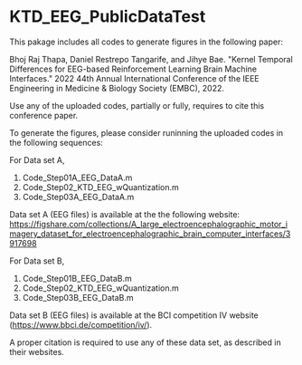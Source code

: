 # KTD_EEG_PublicDataTest
This pakage includes all codes to generate figures in the following paper:

Bhoj Raj Thapa, Daniel Restrepo Tangarife, and Jihye Bae. "Kernel Temporal Differences for EEG-based Reinforcement Learning Brain Machine Interfaces." 2022 44th Annual International Conference of the IEEE Engineering in Medicine & Biology Society (EMBC), 2022.

Use any of the uploaded codes, partially or fully, requires to cite this conference paper.

To generate the figures, please consider runinning the uploaded codes in the following sequences:

For Data set A,
1. Code_Step01A_EEG_DataA.m
2. Code_Step02_KTD_EEG_wQuantization.m
3. Code_Step03A_EEG_DataA.m

Data set A (EEG files) is available at the the following website: 
https://figshare.com/collections/A_large_electroencephalographic_motor_imagery_dataset_for_electroencephalographic_brain_computer_interfaces/3917698

For Data set B,
1. Code_Step01B_EEG_DataB.m
2. Code_Step02_KTD_EEG_wQuantization.m
3. Code_Step03B_EEG_DataB.m

Data set B (EEG files) is available at the BCI competition IV website (https://www.bbci.de/competition/iv/).

A proper citation is required to use any of these data set, as described in their websites.


